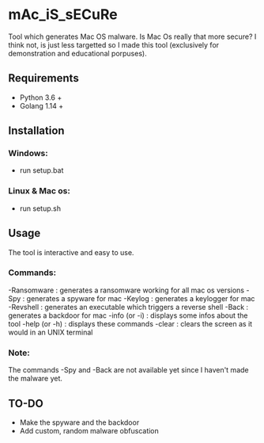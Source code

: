 # mAc_iS_sECuRe
Tool which generates Mac OS malware.
Is Mac Os really that more secure? I think not, is just less targetted so I made this tool (exclusively for demonstration and educational porpuses).

## Requirements
- Python 3.6 +
- Golang 1.14 +

## Installation
### Windows:
  - run setup.bat
### Linux & Mac os:
  - run setup.sh

## Usage
The tool is interactive and easy to use.
### Commands:
  -Ransomware : generates a ransomware working for all mac os versions
  -Spy : generates a spyware for mac
  -Keylog : generates a keylogger for mac
  -Revshell : generates an executable which triggers a reverse shell
  -Back : generates a backdoor for mac
  -info (or -i) : displays some infos about the tool
  -help (or -h) : displays these commands
  -clear : clears the screen as it would in an UNIX terminal

### Note:
The commands -Spy and -Back are not available yet since I haven't made the malware yet.

## TO-DO
- Make the spyware and the backdoor
- Add custom, random malware obfuscation
